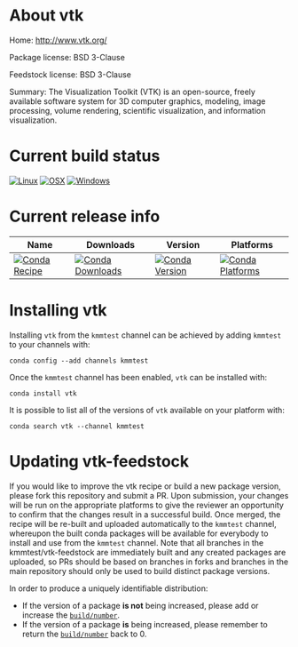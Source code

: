 About vtk
=========

Home: http://www.vtk.org/

Package license: BSD 3-Clause

Feedstock license: BSD 3-Clause

Summary: The Visualization Toolkit (VTK) is an open-source, freely available software system for 3D computer graphics, modeling, image processing, volume rendering, scientific visualization, and information visualization.




Current build status
====================

[![Linux](https://img.shields.io/circleci/project/github/kmmtest/vtk-feedstock/master.svg?label=Linux)](https://circleci.com/gh/kmmtest/vtk-feedstock)
[![OSX](https://img.shields.io/travis/kmmtest/vtk-feedstock/master.svg?label=macOS)](https://travis-ci.org/kmmtest/vtk-feedstock)
[![Windows](https://img.shields.io/appveyor/ci/kmmtest/vtk-feedstock/master.svg?label=Windows)](https://ci.appveyor.com/project/kmmtest/vtk-feedstock/branch/master)

Current release info
====================

| Name | Downloads | Version | Platforms |
| --- | --- | --- | --- |
| [![Conda Recipe](https://img.shields.io/badge/recipe-vtk-green.svg)](https://anaconda.org/kmmtest/vtk) | [![Conda Downloads](https://img.shields.io/conda/dn/kmmtest/vtk.svg)](https://anaconda.org/kmmtest/vtk) | [![Conda Version](https://img.shields.io/conda/vn/kmmtest/vtk.svg)](https://anaconda.org/kmmtest/vtk) | [![Conda Platforms](https://img.shields.io/conda/pn/kmmtest/vtk.svg)](https://anaconda.org/kmmtest/vtk) |

Installing vtk
==============

Installing `vtk` from the `kmmtest` channel can be achieved by adding `kmmtest` to your channels with:

```
conda config --add channels kmmtest
```

Once the `kmmtest` channel has been enabled, `vtk` can be installed with:

```
conda install vtk
```

It is possible to list all of the versions of `vtk` available on your platform with:

```
conda search vtk --channel kmmtest
```




Updating vtk-feedstock
======================

If you would like to improve the vtk recipe or build a new
package version, please fork this repository and submit a PR. Upon submission,
your changes will be run on the appropriate platforms to give the reviewer an
opportunity to confirm that the changes result in a successful build. Once
merged, the recipe will be re-built and uploaded automatically to the
`kmmtest` channel, whereupon the built conda packages will be available for
everybody to install and use from the `kmmtest` channel.
Note that all branches in the kmmtest/vtk-feedstock are
immediately built and any created packages are uploaded, so PRs should be based
on branches in forks and branches in the main repository should only be used to
build distinct package versions.

In order to produce a uniquely identifiable distribution:
 * If the version of a package **is not** being increased, please add or increase
   the [``build/number``](http://conda.pydata.org/docs/building/meta-yaml.html#build-number-and-string).
 * If the version of a package **is** being increased, please remember to return
   the [``build/number``](http://conda.pydata.org/docs/building/meta-yaml.html#build-number-and-string)
   back to 0.
